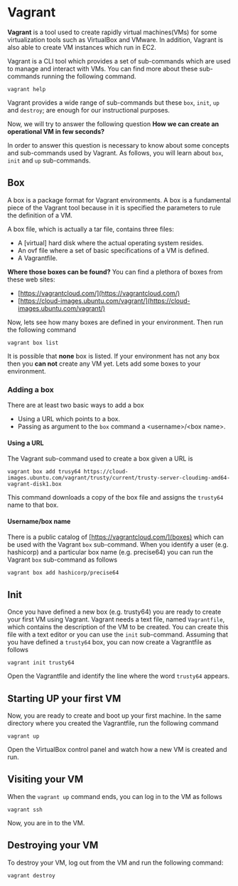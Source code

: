 # Vagrant

**Vagrant** is a tool used to create rapidly virtual machines(VMs) for some virtualization tools such as VirtualBox and VMware. 
In addition, Vagrant is also able to create VM instances which run in EC2.

Vagrant is a CLI tool which provides a set of sub-commands which are used to manage and interact with VMs. 
You can find more about these sub-commands running the following command.

```
vagrant help
```

Vagrant provides a wide range of sub-commands but these  `box`, `init`, `up` and `destroy`; are enough for our instructional purposes. 

Now, we will try to answer the following question **How we can create an operational VM in few seconds?**

In order to answer this question is necessary to know about some concepts and sub-commands used by Vagrant. 
As follows, you will learn about `box`, `init` and `up` sub-commands.

## Box

A box is a package format for Vagrant environments. 
A box is a fundamental piece of the Vagrant tool because in it is specified the parameters to rule the definition of a VM.

A box file, which is actually a tar file, contains three files:

- A [virtual] hard disk where the actual operating system resides.
- An ovf file where a set of basic specifications of a VM is defined.
- A Vagrantfile.

**Where those boxes can be found?**
You can find a plethora of boxes from these web sites:

- [https://vagrantcloud.com/](https://vagrantcloud.com/)
- [https://cloud-images.ubuntu.com/vagrant/](https://cloud-images.ubuntu.com/vagrant/)

Now, lets see how many boxes are defined in your environment. 
Then run the following command

```
vagrant box list
```

It is possible that **none** box is listed.
If your environment has not any box then you **can not** create any VM yet.
Lets add some boxes to your environment.

### Adding a box

There are at least two basic ways to add a box 

- Using a URL which points to a box.
- Passing as argument to the `box` command a &lt;username&gt;/&lt;box name&gt;.

#### Using a URL

The Vagrant sub-command used to create a box given a URL is

```
vagrant box add trusy64 https://cloud-images.ubuntu.com/vagrant/trusty/current/trusty-server-cloudimg-amd64-vagrant-disk1.box
```

This command downloads a copy of the box file and assigns the `trusty64` name to that box.

#### Username/box name

There is a public catalog of [https://vagrantcloud.com/](boxes) which can be used with the Vagrant `box` sub-command.
When you identify a user (e.g. hashicorp) and a particular box name (e.g. precise64) you can run the Vagrant `box` sub-command as follows

```
vagrant box add hashicorp/precise64
```

## Init

Once you have defined a new box (e.g. trusty64) you are ready to create your first VM using Vagrant. 
Vagrant needs a text file, named `Vagrantfile`, which contains the description of the VM to be created. 
You can create this file with a text editor or you can use the `init` sub-command.
Assuming that you have defined a `trusty64` box, you can now create a Vagrantfile as follows

```
vagrant init trusty64
```

Open the Vagrantfile and identify the line where the word `trusty64` appears.

## Starting UP your first VM

Now, you are ready to create and boot up your first machine.
In the same directory where you created the Vagrantfile, run the following command

```
vagrant up
```

Open the VirtualBox control panel and watch how a new VM is created and run.

## Visiting your VM

When the `vagrant up` command ends, you can log in to the VM as follows

```
vagrant ssh
```

Now, you are in to the VM.

## Destroying your VM

To destroy your VM, log out from the VM and run the following command:

```
vagrant destroy
```
